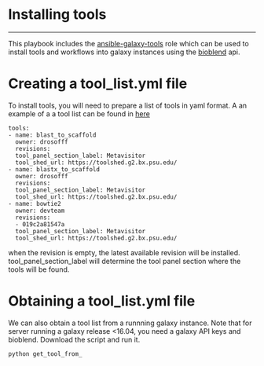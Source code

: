 # Installing tools
----

This playbook includes the [ansible-galaxy-tools](https://github.com/galaxyproject/ansible-galaxy-tools) role which can be used
to install tools and workflows into galaxy instances using the [bioblend](https://bioblend.readthedocs.org/en/latest/) api.  


# Creating a tool_list.yml file
To install tools, you will need to prepare a list of tools in yaml format.
A an example of a a tool list can be found in [here](https://github.com/ARTbio/ansible-artimed/blob/master/extra-files/metavisitor/metavisitor_tool_list.yml)
```
tools:
- name: blast_to_scaffold
  owner: drosofff
  revisions:
  tool_panel_section_label: Metavisitor
  tool_shed_url: https://toolshed.g2.bx.psu.edu/
- name: blastx_to_scaffold
  owner: drosofff
  revisions:
  tool_panel_section_label: Metavisitor
  tool_shed_url: https://toolshed.g2.bx.psu.edu/
- name: bowtie2
  owner: devteam
  revisions:
  - 019c2a81547a
  tool_panel_section_label: Metavisitor
  tool_shed_url: https://toolshed.g2.bx.psu.edu/
```
when the revision is empty, the latest available revision will be installed.  
tool_panel_section_label will determine the tool panel section where the tools will be found.

# Obtaining a tool_list.yml file 

We can also obtain a tool list from a runnning galaxy instance.
Note that for server running a galaxy release <16.04, you need a galaxy API keys and bioblend.
Download the script and run it.
```
python get_tool_from_
```
